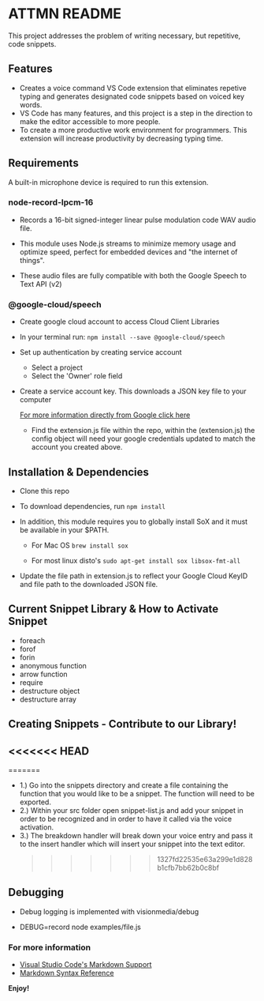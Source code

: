 # ATTMN README

This project addresses the problem of writing necessary, but repetitive, code snippets.

## Features

- Creates a voice command VS Code extension that eliminates repetive typing and generates designated code snippets based on voiced key words.
- VS Code has many features, and this project is a step in the direction to make the editor accessible to more people.
- To create a more productive work environment for programmers. This extension will increase productivity by decreasing typing time.

## Requirements

A built-in microphone device is required to run this extension.

### node-record-lpcm-16

- Records a 16-bit signed-integer linear pulse modulation code WAV audio file.

- This module uses Node.js streams to minimize memory usage and optimize speed, perfect for embedded devices and "the internet of things".

- These audio files are fully compatible with both the Google Speech to Text API (v2)

### @google-cloud/speech

- Create google cloud account to access Cloud Client Libraries

- In your terminal run:
  `npm install --save @google-cloud/speech`

- Set up authentication by creating service account

  - Select a project
  - Select the 'Owner' role field

- Create a service account key. This downloads a JSON key file to your computer

  [For more information directly from Google click here](https://cloud.google.com/speech-to-text/docs/libraries#windows)

  - Find the extension.js file within the repo, within the (extension.js) the config object will need your google credentials updated to match the account you created above.

## Installation & Dependencies

- Clone this repo
- To download dependencies, run `npm install`
- In addition, this module requires you to globally install SoX and it must be available in your $PATH.

  - For Mac OS
    `brew install sox`

  - For most linux disto's
    `sudo apt-get install sox libsox-fmt-all`

- Update the file path in extension.js to reflect your Google Cloud KeyID and file path to the downloaded JSON file.

## Current Snippet Library & How to Activate Snippet

- foreach
- forof
- forin
- anonymous function
- arrow function
- require
- destructure object
- destructure array

## Creating Snippets - Contribute to our Library!

## <<<<<<< HEAD

=======

- 1.) Go into the snippets directory and create a file containing the function that you would like to be a snippet. The function will need to be exported.
- 2.) Within your src folder open snippet-list.js and add your snippet in order to be recognized and in order to have it called via the voice activation.
- 3.) The breakdown handler will break down your voice entry and pass it to the insert handler which will insert your snippet into the text editor.
  > > > > > > > 1327fd22535e63a299e1d828b1cfb7bb62b0c8bf

## Debugging

- Debug logging is implemented with visionmedia/debug

- DEBUG=record node examples/file.js

### For more information

- [Visual Studio Code's Markdown Support](http://code.visualstudio.com/docs/languages/markdown)
- [Markdown Syntax Reference](https://help.github.com/articles/markdown-basics/)

**Enjoy!**
